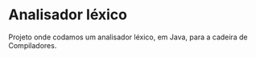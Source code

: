 # Analisador léxico
Projeto onde codamos um analisador léxico, em Java, para a cadeira de Compiladores.
